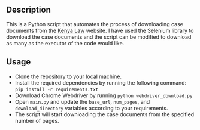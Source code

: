 ## Description
This is a Python script that automates the process of downloading case documents from the [Kenya Law](http://kenyalaw.org/caselaw/cases/advanced_search/page/) website. I have used the Selenium library to download the case documents and the script can be modified to download as many as the executor of the code would like. 

## Usage

- Clone the repository to your local machine.
- Install the required dependencies by running the following command: `pip install -r requirements.txt`
- Download Chrome Webdriver by running `python webdriver_download.py`
- Open `main.py` and update the `base_url`, `num_pages`, and `download_directory` variables according to your requirements.
- The script will start downloading the case documents from the specified number of pages.
